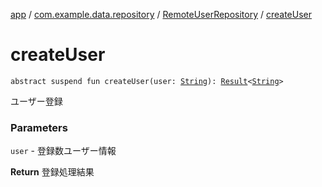 [app](../../index.md) / [com.example.data.repository](../index.md) / [RemoteUserRepository](index.md) / [createUser](./create-user.md)

# createUser

`abstract suspend fun createUser(user: `[`String`](https://kotlinlang.org/api/latest/jvm/stdlib/kotlin/-string/index.html)`): `[`Result`](../../com.example.domain.model.value/-result/index.md)`<`[`String`](https://kotlinlang.org/api/latest/jvm/stdlib/kotlin/-string/index.html)`>`

ユーザー登録

### Parameters

`user` - 登録数ユーザー情報

**Return**
登録処理結果

